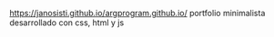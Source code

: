 https://janosisti.github.io/argprogram.github.io/
portfolio minimalista desarrollado con css, html y js
